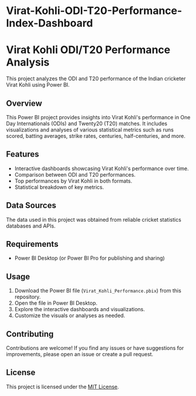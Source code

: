 # Virat-Kohli-ODI-T20-Performance-Index-Dashboard

# Virat Kohli ODI/T20 Performance Analysis

This project analyzes the ODI and T20 performance of the Indian cricketer Virat Kohli using Power BI.

## Overview

This Power BI project provides insights into Virat Kohli's performance in One Day Internationals (ODIs) and Twenty20 (T20) matches. It includes visualizations and analyses of various statistical metrics such as runs scored, batting averages, strike rates, centuries, half-centuries, and more.

## Features

- Interactive dashboards showcasing Virat Kohli's performance over time.
- Comparison between ODI and T20 performances.
- Top performances by Virat Kohli in both formats.
- Statistical breakdown of key metrics.

## Data Sources

The data used in this project was obtained from reliable cricket statistics databases and APIs.

## Requirements

- Power BI Desktop (or Power BI Pro for publishing and sharing)

## Usage

1. Download the Power BI file (`Virat_Kohli_Performance.pbix`) from this repository.
2. Open the file in Power BI Desktop.
3. Explore the interactive dashboards and visualizations.
4. Customize the visuals or analyses as needed.

## Contributing

Contributions are welcome! If you find any issues or have suggestions for improvements, please open an issue or create a pull request.

## License

This project is licensed under the [MIT License](LICENSE).
